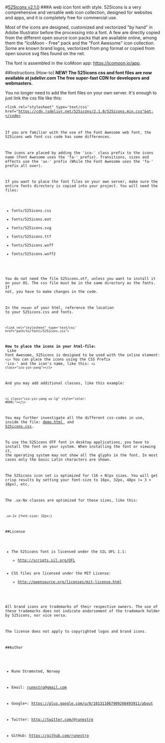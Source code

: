 #[525icons v2.1.0](http://525icons.com)
###A web icon font with style.
525icons is a very comprehensive and versatile web icon collection, designed for websites and apps, and it is completely free for commercial use. 

Most of the icons are designed, customized and vectorized "by hand" in Adobe Illustrator before the processing into a font.
A few are directly copied from the different open source icon packs that are available online, 
among them the "IcoMoon - Free" pack and the "Font Awesome" icon collection. Some are known brand logos, 
vectorized from png format or copied from open source svg files found on the net. 

The font is assembled in the icoMoon app: https://icomoon.io/app.


##Instructions (How-to)
<strong>NEW! The 525icons css and font files are now available at 
jsdelivr.com The free super-fast CDN for developers and webmasters.</strong>

You no longer need to add the font files on your own server. It's enough to just link the css file like this:

<code>&lt;link rel="stylesheet" type='text/css' href="https://cdn.jsdelivr.net/525icons/2.1.0/525icons.min.css"&gt;</code>

If you are familiar with the use of the Font Awesome web font, the 525icons web font css code has some differences.

The icons are placed by adding the 'ico-' class prefix to the icons name (Font Awesome uses the 'fa-' prefix).
Transitions, sizes and effects use the 'ux-' prefix (While the Font Awesome uses the 'fa-' prefix all over). 

If you want to place the font files on your own server, make sure the entire fonts directory is copied into your project.
You will need the files:

<ul>
<li>fonts/525icons.css</li>
<li>fonts/525icons.eot</li>
<li>fonts/525icons.svg</li>
<li>fonts/525icons.ttf</li>
<li>fonts/525icons.woff</li>
<li>fonts/525icons.woff2</li>
</ul>

You do not need the file 525icons.otf, unless you want to install it on your OS.
The css file must be in the same directory as the fonts. If not, you have to make changes in the code.

In the <code>&lt;head&gt;</code> of your html, reference the location to your 525icons.css and fonts. 

<code>&lt;link rel="stylesheet" type='text/css' href="path/to/fonts/525icons.css"&gt;</code>

<strong>How to place the icons in your html-file:</strong><br>
Like Font Awesome, 525icons is designed to be used with the inline element: <code>&lt;i&gt;</code> 
You can place the icons using the CSS Prefix 'ico-' and the icon's name, like this:
<code>&lt;i class="ico-yin-yang"&gt;&lt;/i&gt;</code> 

And you may add additional classes, like this example:

<code>&lt;i class="ico-yin-yang ux-lg" style="color: #000;"&gt;&lt;/i&gt;</code>

You may further investigate all the different css-codes in use, inside the file: <a href="demo.html"><u>demo.html</u>
</a> and  <a href="fonts/525icons.css"><u>525icons.css</u></a>.

To use the 525icons OTF font in desktop applications, you have to install the font on your system. 
When installing the font or viewing it, the operating system may not show all the glyphs in the font. In most cases only the basic Latin characters are shown.

The 525icons icon set is optimized for (16 × N)px sizes. You will get crisp results by setting your font-size to 16px, 32px, 48px (= 3 × 16px), etc.

The .ux-Nx classes are optimized for these sizes, like this:

<code>.ux-2x {font-size: 32px;}</code>


##License
- The 525icons font is licensed under the SIL OFL 1.1:
  - http://scripts.sil.org/OFL
- CSS files are licensed under the MIT License:
  - http://opensource.org/licenses/mit-license.html
  
All brand icons are trademarks of their respective owners.
The use of these trademarks does not indicate endorsement of the trademark holder by 525icons, nor vice versa.

The license does not apply to copyrighted logos and brand icons.


##Author
- Rune Strømsted, Norway

- Email: runestro@gmail.com

- Google+: https://plus.google.com/u/0/101311067909260493911/about

- Twitter: http://twitter.com/@runestro

- GitHub: https://github.com/runestro
